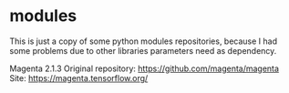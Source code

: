 # modules
This is just a copy of some python modules repositories, because I had some problems due to other libraries parameters need as dependency.

Magenta 2.1.3
Original repository: https://github.com/magenta/magenta
Site: https://magenta.tensorflow.org/
